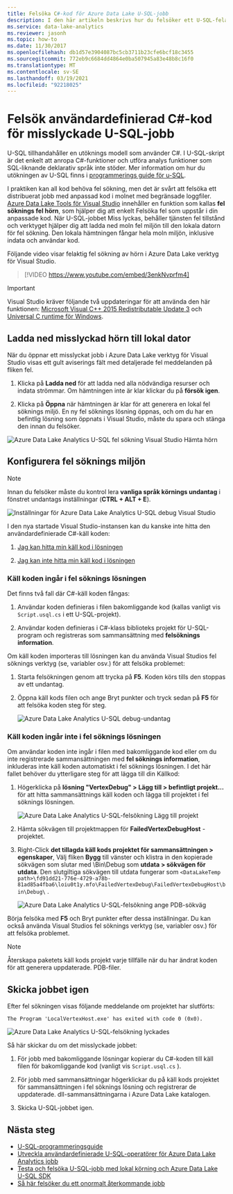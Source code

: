 ```yaml
---
title: Felsöka C#-kod för Azure Data Lake U-SQL-jobb
description: I den här artikeln beskrivs hur du felsöker ett U-SQL-felaktigt hörn med Azure Data Lake verktyg för Visual Studio.
ms.service: data-lake-analytics
ms.reviewer: jasonh
ms.topic: how-to
ms.date: 11/30/2017
ms.openlocfilehash: db1d57e3904087bc5cb3711b23cfe6bcf18c3455
ms.sourcegitcommit: 772eb9c6684dd4864e0ba507945a83e48b8c16f0
ms.translationtype: MT
ms.contentlocale: sv-SE
ms.lasthandoff: 03/19/2021
ms.locfileid: "92218025"
---
```

# <a name="debug-user-defined-c-code-for-failed-u-sql-jobs"></a>Felsök användardefinierad C#-kod för misslyckade U-SQL-jobb

U-SQL tillhandahåller en utöknings modell som använder C#. I U-SQL-skript är det enkelt att anropa C#-funktioner och utföra analys funktioner som SQL-liknande deklarativ språk inte stöder. Mer information om hur du utökningen av U-SQL finns i [programmerings guide för u-SQL](./data-lake-analytics-u-sql-programmability-guide.md#use-user-defined-functions-udf). 

I praktiken kan all kod behöva fel sökning, men det är svårt att felsöka ett distribuerat jobb med anpassad kod i molnet med begränsade loggfiler. [Azure Data Lake Tools för Visual Studio](https://aka.ms/adltoolsvs) innehåller en funktion som kallas **fel söknings fel hörn**, som hjälper dig att enkelt Felsöka fel som uppstår i din anpassade kod. När U-SQL-jobbet Miss lyckas, behåller tjänsten fel tillstånd och verktyget hjälper dig att ladda ned moln fel miljön till den lokala datorn för fel sökning. Den lokala hämtningen fångar hela moln miljön, inklusive indata och användar kod.

Följande video visar felaktig fel sökning av hörn i Azure Data Lake verktyg för Visual Studio.

> [!VIDEO https://www.youtube.com/embed/3enkNvprfm4]
>

> [!IMPORTANT]
> Visual Studio kräver följande två uppdateringar för att använda den här funktionen: [Microsoft Visual C++ 2015 Redistributable Update 3](https://www.microsoft.com/en-us/download/details.aspx?id=53840) och [Universal C runtime för Windows](https://www.microsoft.com/download/details.aspx?id=50410).
>

## <a name="download-failed-vertex-to-local-machine"></a>Ladda ned misslyckad hörn till lokal dator

När du öppnar ett misslyckat jobb i Azure Data Lake verktyg för Visual Studio visas ett gult aviserings fält med detaljerade fel meddelanden på fliken fel.

1. Klicka på **Ladda ned** för att ladda ned alla nödvändiga resurser och indata strömmar. Om hämtningen inte är klar klickar du på **försök igen**.

2. Klicka på **Öppna** när hämtningen är klar för att generera en lokal fel söknings miljö. En ny fel söknings lösning öppnas, och om du har en befintlig lösning som öppnats i Visual Studio, måste du spara och stänga den innan du felsöker.

![Azure Data Lake Analytics U-SQL fel sökning Visual Studio Hämta hörn](./media/data-lake-analytics-debug-u-sql-jobs/data-lake-analytics-download-vertex.png)

## <a name="configure-the-debugging-environment"></a>Konfigurera fel söknings miljön

> [!NOTE]
> Innan du felsöker måste du kontrol lera **vanliga språk körnings undantag** i fönstret undantags inställningar (**CTRL + ALT + E**).

![Inställningar för Azure Data Lake Analytics U-SQL debug Visual Studio](./media/data-lake-analytics-debug-u-sql-jobs/data-lake-analytics-clr-exception-setting.png)

I den nya startade Visual Studio-instansen kan du kanske inte hitta den användardefinierade C#-käll koden:

1. [Jag kan hitta min käll kod i lösningen](#source-code-is-included-in-debugging-solution)

2. [Jag kan inte hitta min käll kod i lösningen](#source-code-is-not-included-in-debugging-solution)

### <a name="source-code-is-included-in-debugging-solution"></a>Käll koden ingår i fel söknings lösningen

Det finns två fall där C#-käll koden fångas:

1. Användar koden definieras i filen bakomliggande kod (kallas vanligt vis `Script.usql.cs` i ett U-SQL-projekt).

2. Användar koden definieras i C#-klass biblioteks projekt för U-SQL-program och registreras som sammansättning med **felsöknings information**.

Om käll koden importeras till lösningen kan du använda Visual Studios fel söknings verktyg (se, variabler osv.) för att felsöka problemet:

1. Starta felsökningen genom att trycka på **F5**. Koden körs tills den stoppas av ett undantag.

2. Öppna käll kods filen och ange Bryt punkter och tryck sedan på **F5** för att felsöka koden steg för steg.

    ![Azure Data Lake Analytics U-SQL debug-undantag](./media/data-lake-analytics-debug-u-sql-jobs/data-lake-analytics-debug-exception.png)

### <a name="source-code-is-not-included-in-debugging-solution"></a>Käll koden ingår inte i fel söknings lösningen

Om användar koden inte ingår i filen med bakomliggande kod eller om du inte registrerade sammansättningen med **fel söknings information**, inkluderas inte käll koden automatiskt i fel söknings lösningen. I det här fallet behöver du ytterligare steg för att lägga till din Källkod:

1. Högerklicka på **lösning "VertexDebug" > Lägg till > befintligt projekt...** för att hitta sammansättnings käll koden och lägga till projektet i fel söknings lösningen.

    ![Azure Data Lake Analytics U-SQL-felsökning Lägg till projekt](./media/data-lake-analytics-debug-u-sql-jobs/data-lake-analytics-add-project-to-debug-solution.png)

2. Hämta sökvägen till projektmappen för **FailedVertexDebugHost** -projektet. 

3. Right-Click **det tillagda käll kods projektet för sammansättningen > egenskaper**, Välj fliken **Bygg** till vänster och klistra in den kopierade sökvägen som slutar med \Bin\Debug som **utdata > sökvägen för utdata**. Den slutgiltiga sökvägen till utdata fungerar som `<DataLakeTemp path>\fd91dd21-776e-4729-a78b-81ad85a4fba6\loiu0t1y.mfo\FailedVertexDebug\FailedVertexDebugHost\bin\Debug\` .

    ![Azure Data Lake Analytics U-SQL-felsökning ange PDB-sökväg](./media/data-lake-analytics-debug-u-sql-jobs/data-lake-analytics-set-pdb-path.png)

Börja felsöka med **F5** och Bryt punkter efter dessa inställningar. Du kan också använda Visual Studios fel söknings verktyg (se, variabler osv.) för att felsöka problemet.

> [!NOTE]
> Återskapa paketets käll kods projekt varje tillfälle när du har ändrat koden för att generera uppdaterade. PDB-filer.

## <a name="resubmit-the-job"></a>Skicka jobbet igen

Efter fel sökningen visas följande meddelande om projektet har slutförts:

`The Program 'LocalVertexHost.exe' has exited with code 0 (0x0).`

![Azure Data Lake Analytics U-SQL-felsökning lyckades](./media/data-lake-analytics-debug-u-sql-jobs/data-lake-analytics-debug-succeed.png)

Så här skickar du om det misslyckade jobbet:

1. För jobb med bakomliggande lösningar kopierar du C#-koden till käll filen för bakomliggande kod (vanligt vis `Script.usql.cs` ).

2. För jobb med sammansättningar högerklickar du på käll kods projektet för sammansättningen i fel söknings lösning och registrerar de uppdaterade. dll-sammansättningarna i Azure Data Lake katalogen.

3. Skicka U-SQL-jobbet igen.

## <a name="next-steps"></a>Nästa steg

- [U-SQL-programmeringsguide](data-lake-analytics-u-sql-programmability-guide.md)
- [Utveckla användardefinierade U-SQL-operatörer för Azure Data Lake Analytics jobb](data-lake-analytics-u-sql-develop-user-defined-operators.md)
- [Testa och felsöka U-SQL-jobb med lokal körning och Azure Data Lake U-SQL SDK](data-lake-analytics-data-lake-tools-local-run.md)
- [Så här felsöker du ett onormalt återkommande jobb](data-lake-analytics-data-lake-tools-debug-recurring-job.md)